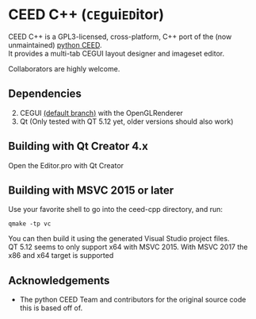 CEED C++ (`CE`gui`ED`itor)
===========


CEED C++ is a GPL3-licensed, cross-platform, C++ port of the (now unmaintained) [python CEED](https://bitbucket.org/cegui/ceed/).  
It provides a multi-tab CEGUI layout designer and imageset editor.

Collaborators are highly welcome.


Dependencies
-------------
2. CEGUI [(default branch)](https://bitbucket.org/cegui/cegui/src/default/) with the OpenGLRenderer
3. Qt (Only tested with QT 5.12 yet, older versions should also work)

Building with Qt Creator 4.x
-------------
Open the Editor.pro with Qt Creator


Building with MSVC 2015 or later
-------------
Use your favorite shell to go into the ceed-cpp directory, and run:

```
qmake -tp vc
```

You can then build it using the generated Visual Studio project files.  
QT 5.12 seems to only support x64 with MSVC 2015. With MSVC 2017 the x86 and x64 target is supported

  

Acknowledgements
----------------

- The python CEED Team and contributors for the original source code this is based off of.
